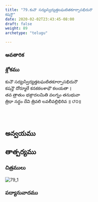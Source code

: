 ```yaml
---
title: "79.కుచౌ సద్యఃస్విద్యత్తటఘటితకూర్పాసభిదురౌ
కషన్తౌ"
date: 2020-02-02T23:43:45-08:00
draft: false
weight: 89
archetype: "telugu"

---
```


### అవతారిక


### శ్లోకము

కుచౌ సద్యఃస్విద్యత్తటఘటితకూర్పాసభిదురౌ
<br/>కషన్తౌ దోర్మూలే కనకకలశాభౌ కలయతా ।
<br/>తవ త్రాతుం భఙ్గాదలమితి వలగ్నం తనుభువా
<br/>త్రిధా నద్ధం దేవి త్రివలి లవలీవల్లిభిరివ ॥ ౮౦॥
<br/>

<br/><br/>

## అన్వయము 


## తాత్పర్యము 

### చిత్రములు 

![79_1](/images/sl/manual/SL_V79.jpg)

### పద్యానువాదము
